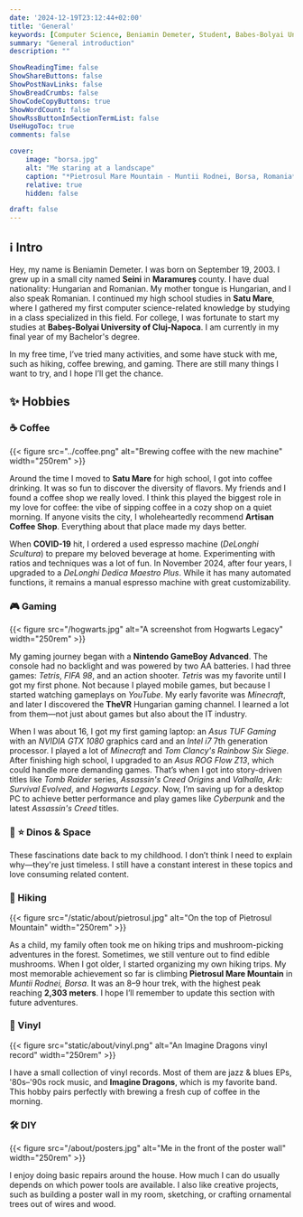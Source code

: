 ```yaml
---
date: '2024-12-19T23:12:44+02:00'
title: 'General'
keywords: [Computer Science, Beniamin Demeter, Student, Babes-Bolyai University]
summary: "General introduction"
description: ""

ShowReadingTime: false
ShowShareButtons: false
ShowPostNavLinks: false
ShowBreadCrumbs: false
ShowCodeCopyButtons: true
ShowWordCount: false
ShowRssButtonInSectionTermList: false
UseHugoToc: true
comments: false

cover:
    image: "borsa.jpg"
    alt: "Me staring at a landscape"
    caption: "*Pietrosul Mare Mountain - Muntii Rodnei, Borsa, Romania*"
    relative: true
    hidden: false

draft: false
---
```


## :information_source: Intro

Hey, my name is Beniamin Demeter. I was born on September 19, 2003. I grew up in a small city named **Seini** in **Maramureș** county. I have dual nationality: Hungarian and Romanian. My mother tongue is Hungarian, and I also speak Romanian. I continued my high school studies in **Satu Mare**, where I gathered my first computer science-related knowledge by studying in a class specialized in this field. For college, I was fortunate to start my studies at **Babeș-Bolyai University of Cluj-Napoca**. I am currently in my final year of my Bachelor's degree.

In my free time, I’ve tried many activities, and some have stuck with me, such as hiking, coffee brewing, and gaming. There are still many things I want to try, and I hope I’ll get the chance.

## :sparkles: Hobbies

### :coffee: Coffee

{{< figure src="../coffee.png" alt="Brewing coffee with the new machine" width="250rem" >}}

Around the time I moved to **Satu Mare** for high school, I got into coffee drinking. It was so fun to discover the diversity of flavors. My friends and I found a coffee shop we really loved. I think this played the biggest role in my love for coffee: the vibe of sipping coffee in a cozy shop on a quiet morning. If anyone visits the city, I wholeheartedly recommend **Artisan Coffee Shop**. Everything about that place made my days better.

When **COVID-19** hit, I ordered a used espresso machine (*DeLonghi Scultura*) to prepare my beloved beverage at home. Experimenting with ratios and techniques was a lot of fun. In November 2024, after four years, I upgraded to a *DeLonghi Dedica Maestro Plus*. While it has many automated functions, it remains a manual espresso machine with great customizability.

### :video_game: Gaming

{{< figure src="/hogwarts.jpg" alt="A screenshot from Hogwarts Legacy" width="250rem" >}}

My gaming journey began with a **Nintendo GameBoy Advanced**. The console had no backlight and was powered by two AA batteries. I had three games: *Tetris*, *FIFA 98*, and an action shooter. *Tetris* was my favorite until I got my first phone. Not because I played mobile games, but because I started watching gameplays on *YouTube*. My early favorite was *Minecraft*, and later I discovered the **TheVR** Hungarian gaming channel. I learned a lot from them—not just about games but also about the IT industry.

When I was about 16, I got my first gaming laptop: an *Asus TUF Gaming* with an *NVIDIA GTX 1080* graphics card and an *Intel i7* 7th generation processor. I played a lot of *Minecraft* and *Tom Clancy's Rainbow Six Siege*. After finishing high school, I upgraded to an *Asus ROG Flow Z13*, which could handle more demanding games. That’s when I got into story-driven titles like *Tomb Raider* series, *Assassin's Creed Origins* and *Valhalla*, *Ark: Survival Evolved*, and *Hogwarts Legacy*. Now, I’m saving up for a desktop PC to achieve better performance and play games like *Cyberpunk* and the latest *Assassin's Creed* titles.

### :shell: :star: Dinos & Space

These fascinations date back to my childhood. I don’t think I need to explain why—they're just timeless. I still have a constant interest in these topics and love consuming related content.

### :mount_fuji: Hiking

{{< figure src="/static/about/pietrosul.jpg" alt="On the top of Pietrosul Mountain" width="250rem" >}}

As a child, my family often took me on hiking trips and mushroom-picking adventures in the forest. Sometimes, we still venture out to find edible mushrooms. When I got older, I started organizing my own hiking trips. My most memorable achievement so far is climbing **Pietrosul Mare Mountain** in *Muntii Rodnei, Borsa*. It was an 8–9 hour trek, with the highest peak reaching **2,303 meters**. I hope I’ll remember to update this section with future adventures.

### :musical_note: Vinyl

{{< figure src="static/about/vinyl.png" alt="An Imagine Dragons vinyl record" width="250rem" >}}

I have a small collection of vinyl records. Most of them are jazz & blues EPs, '80s–'90s rock music, and **Imagine Dragons**, which is my favorite band. This hobby pairs perfectly with brewing a fresh cup of coffee in the morning.

### :hammer_and_wrench: DIY

{{< figure src="/about/posters.jpg" alt="Me in the front of the poster wall" width="250rem" >}}

I enjoy doing basic repairs around the house. How much I can do usually depends on which power tools are available. I also like creative projects, such as building a poster wall in my room, sketching, or crafting ornamental trees out of wires and wood.